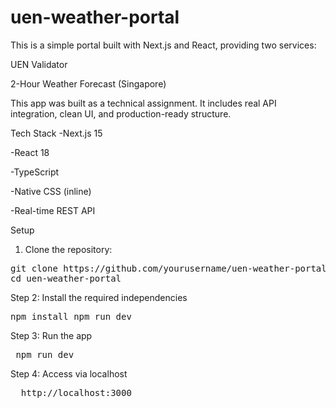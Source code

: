 # uen-weather-portal

This is a simple portal built with Next.js and React, providing two services:

UEN Validator

2-Hour Weather Forecast (Singapore)

This app was built as a technical assignment. It includes real API integration, clean UI, and production-ready structure.

Tech Stack
-Next.js 15

-React 18

-TypeScript

-Native CSS (inline)

-Real-time REST API

Setup

1. Clone the repository:
<pre>
git clone https://github.com/yourusername/uen-weather-portal.git
cd uen-weather-portal</pre>

Step 2: Install the required independencies
<pre>npm install npm run dev </pre>

Step 3: Run the app
<pre> npm run dev </pre>

Step 4: Access via localhost
<pre>  http://localhost:3000 </pre>
